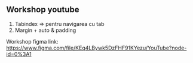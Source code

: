 ## Workshop youtube
1. Tabindex => pentru navigarea cu tab
2. Margin + auto & padding 


Workshop figma link: https://www.figma.com/file/KEq4LBywk5DzFHF91KYezu/YouTube?node-id=0%3A1